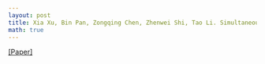 ```yaml
---
layout: post
title: Xia Xu, Bin Pan, Zongqing Chen, Zhenwei Shi, Tao Li. Simultaneously Multiobjective Sparse Unmixing and Library Pruning for Hyperspectral Imagery. IEEE Transactions on Geoscience and Remote Sensing, 59(4)3383-3395, 2021.
math: true
---
```

[[Paper]](https://doi.org/10.1109/TGRS.2020.3016941) 

